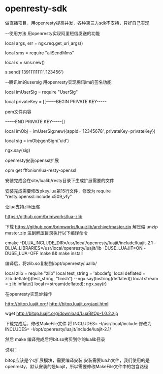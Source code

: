 # openresty-sdk
做直播项目，用openresty提高并发，各种第三方sdk不支持，只好自己实现



--使用方法 用openresty实现阿里短信发送的功能

local args, err = ngx.req.get_uri_args()


local sms = require "aliSendMms"


local s = sms:new()


s:send('13911111111','123456')



--腾讯im的usersig  用openresty实现腾讯im的签名功能


local imUserSig = require "UserSig"


local privateKey = [[-----BEGIN PRIVATE KEY-----

pem文件内容

-----END PRIVATE KEY-----]]

local imObj = imUserSig:new({appid='12345678', privateKey=privateKey})

local sig = imObj:genSign('uid')

ngx.say(sig)




openresty安装openssl扩展

opm get fffonion/lua-resty-openssl

安装完成会在site/lualib/resty目录下生成扩展需要的文件

安装完成需要修改pkey.lua第15行文件，修改为
require "resty.openssl.include.x509_vfy"


让lua支持zlib压缩

https://github.com/brimworks/lua-zlib

下载 https://github.com/brimworks/lua-zlib/archive/master.zip
解压缩 unzip master.zip
进到解压目录执行以下编译命令

cmake -DLUA_INCLUDE_DIR=/usr/local/openresty/luajit/include/luajit-2.1 -DLUA_LIBRARIES=/usr/local/openresty/luajit/lib -DUSE_LUAJIT=ON -DUSE_LUA=OFF
make && make install

编译后，将zlib.so复制到/opt/openresty/lualib/




local zlib = require "zlib"
local test_string = 'abcdefg'
local deflated = zlib.deflate()(test_string, "finish")
--ngx.say(tostring(deflated))
local stream = zlib.inflate()
local r=stream(deflated);
ngx.say(r)



在openresty实现bit操作

http://bitop.luajit.org/
http://bitop.luajit.org/api.html

wget http://bitop.luajit.org/download/LuaBitOp-1.0.2.zip

下载完成后，修改MakeFile文件
将
INCLUDES= -I/usr/local/include
修改为
INCLUDES= -I/opt/openresty/luajit/include/luajit-2.1/

然后
make
编译完成后将bit.so拷贝到你的lualib目录

说明：

bitop应该是个c扩展模块，需要编译安装
安装需要lua.h文件，我们使用的是openresty，默认安装的是luajit，所以需要修改MakeFile文件中的包含路径

